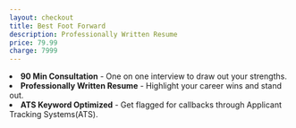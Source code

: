 ```yaml
---
layout: checkout
title: Best Foot Forward
description: Professionally Written Resume
price: 79.99
charge: 7999
---
```

<li><span class="checkmark bg--primary-1"> </span><b>90 Min Consultation</b> - One on one interview to draw out your strengths.</li>
<li><span class="checkmark bg--primary-1"> </span><b>Professionally Written Resume</b> - Highlight your career wins and stand out.</li>
<li><span class="checkmark bg--primary-1"> </span><b>ATS Keyword Optimized</b> - Get flagged for callbacks through Applicant Tracking Systems(ATS).</li>